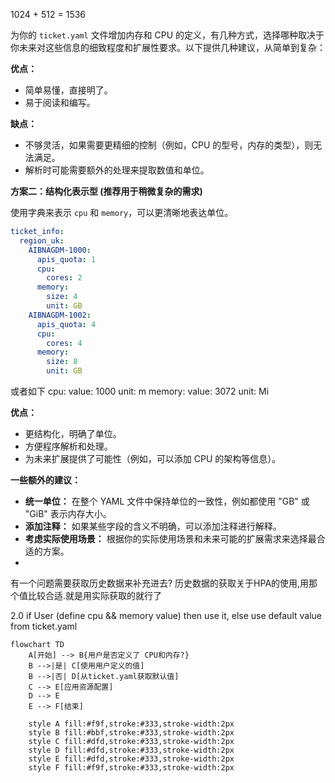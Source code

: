 

1024 + 512 = 1536

为你的 `ticket.yaml` 文件增加内存和 CPU 的定义，有几种方式，选择哪种取决于你未来对这些信息的细致程度和扩展性要求。以下提供几种建议，从简单到复杂：

**优点：**

*   简单易懂，直接明了。
*   易于阅读和编写。

**缺点：**

*   不够灵活，如果需要更精细的控制（例如，CPU 的型号，内存的类型），则无法满足。
*   解析时可能需要额外的处理来提取数值和单位。

**方案二：结构化表示型 (推荐用于稍微复杂的需求)**

使用字典来表示 `cpu` 和 `memory`，可以更清晰地表达单位。

```yaml
ticket_info:
  region_uk:
    AIBNAGDM-1000:
      apis_quota: 1
      cpu:
        cores: 2
      memory:
        size: 4
        unit: GB
    AIBNAGDM-1002:
      apis_quota: 4
      cpu:
        cores: 4
      memory:
        size: 8
        unit: GB
```

或者如下
      cpu:
        value: 1000
        unit: m
      memory:
        value: 3072
        unit: Mi


**优点：**

*   更结构化，明确了单位。
*   方便程序解析和处理。
*   为未来扩展提供了可能性（例如，可以添加 CPU 的架构等信息）。


**一些额外的建议：**

*   **统一单位：**  在整个 YAML 文件中保持单位的一致性，例如都使用 "GB" 或 "GiB" 表示内存大小。
*   **添加注释：**  如果某些字段的含义不明确，可以添加注释进行解释。
*   **考虑实际使用场景：**  根据你的实际使用场景和未来可能的扩展需求来选择最合适的方案。
*   

有一个问题需要获取历史数据来补充进去?
历史数据的获取关于HPA的使用,用那个值比较合适.就是用实际获取的就行了

2.0 if User (define cpu && memory value) then use it, else use default value from ticket.yaml

```mermaid
flowchart TD
    A[开始] --> B{用户是否定义了 CPU和内存?}
    B -->|是| C[使用用户定义的值]
    B -->|否| D[从ticket.yaml获取默认值]
    C --> E[应用资源配置]
    D --> E
    E --> F[结束]

    style A fill:#f9f,stroke:#333,stroke-width:2px
    style B fill:#bbf,stroke:#333,stroke-width:2px
    style C fill:#dfd,stroke:#333,stroke-width:2px
    style D fill:#dfd,stroke:#333,stroke-width:2px
    style E fill:#dfd,stroke:#333,stroke-width:2px
    style F fill:#f9f,stroke:#333,stroke-width:2px
```


